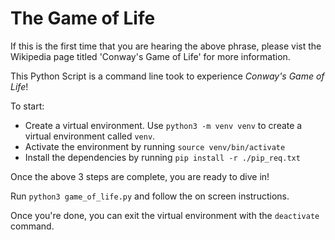 # The Game of Life

If this is the first time that you are hearing the above phrase, please vist the Wikipedia page titled 'Conway's Game of Life' for more information.

This Python Script is a command line took to experience _Conway's Game of Life_!

To start:

- Create a virtual environment. Use `python3 -m venv venv` to create a virtual environment called `venv`.
- Activate the environment by running `source venv/bin/activate`
- Install the dependencies by running `pip install -r ./pip_req.txt`

Once the above 3 steps are complete, you are ready to dive in!

Run `python3 game_of_life.py` and follow the on screen instructions.

Once you're done, you can exit the virtual environment with the `deactivate` command.
